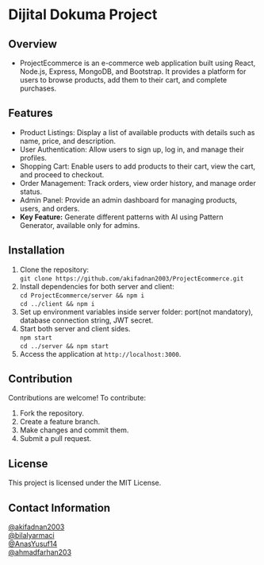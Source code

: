 # Dijital Dokuma Project

## Overview
- ProjectEcommerce is an e-commerce web application built using React, Node.js, Express, MongoDB, and Bootstrap. It provides a platform for users to browse products, add them to their cart, and complete purchases.

## Features
- Product Listings: Display a list of available products with details such as name, price, and description.
- User Authentication: Allow users to sign up, log in, and manage their profiles.
- Shopping Cart: Enable users to add products to their cart, view the cart, and proceed to checkout.
- Order Management: Track orders, view order history, and manage order status.
- Admin Panel: Provide an admin dashboard for managing products, users, and orders.
- <b>Key Feature:</b> Generate different patterns with AI using Pattern Generator, available only for admins.

## Installation
1. Clone the repository: <br>
`git clone https://github.com/akifadnan2003/ProjectEcommerce.git`
2. Install dependencies for both server and client:<br>
`cd ProjectEcommerce/server && npm i` <br>
`cd ../client && npm i`
3. Set up environment variables inside server folder: port(not mandatory), database connection string, JWT secret.
4. Start both server and client sides. <br>
`npm start` <br> `cd ../server && npm start`
5. Access the application at `http://localhost:3000`.

## Contribution
Contributions are welcome! To contribute:
1. Fork the repository.
2. Create a feature branch.
3. Make changes and commit them.
4. Submit a pull request.

## License
This project is licensed under the MIT License.

## Contact Information

[@akifadnan2003](https://github.com/akifadnan2003) <br>
[@bilalyarmaci](https://github.com/bilalyarmaci) <br>
[@AnasYusuf14](https://github.com/AnasYusuf14) <br>
[@ahmadfarhan203](https://github.com/ahmadfarhan203) <br>

